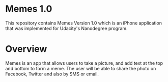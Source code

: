 # Memes 1.0
This repository contains Memes Version 1.0 which is an iPhone application that was implemented for Udacity's Nanodegree program.

# Overview
Memes is an app that allows users to take a picture, and add text at the top and bottom to form a meme. The user will be able to share the photo on Facebook, Twitter and also by SMS or email.
